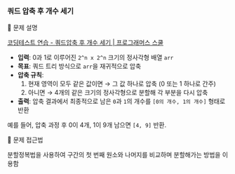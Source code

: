 ### 쿼드 압축 후 개수 세기

📌 문제 설명

[코딩테스트 연습 - 쿼드압축 후 개수 세기 | 프로그래머스 스쿨](https://school.programmers.co.kr/learn/courses/30/lessons/68936)

- **입력**: 0과 1로 이루어진 `2^n x 2^n` 크기의 정사각형 배열 `arr`
- **목표**: 쿼드 트리 방식으로 `arr`을 재귀적으로 압축
- **압축 규칙**:
    1. 현재 영역이 모두 같은 값이면 → 그 값 하나로 압축 (0 또는 1 하나로 간주)
    2. 아니면 → 4개의 같은 크기의 정사각형으로 분할해 각 부분을 다시 압축
- **출력**: 압축 결과에서 최종적으로 남은 `0`과 `1`의 개수를 `[0의 개수, 1의 개수]` 형태로 반환

예를 들어, 압축 과정 후 0이 4개, 1이 9개 남으면 `[4, 9]` 반환.

📌 문제 접근법

분할정복법을 사용하여 구간의 첫 번째 원소와 나머지를 비교하며 분할해가는 방법을 이용함
